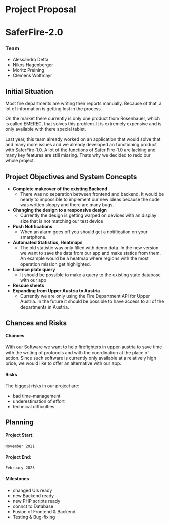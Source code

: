 # Project Proposal
# SaferFire-2.0

### Team
- Alessandro Detta
- Nikos Hagenberger
- Moritz Preining
- Clemens Wolfmayr

## Initial Situation
Most fire departments are writing their reports manually. Because of that, a lot of information is getting lost in the process. 

On the market there currently is only one product from Rosenbauer, which is called EMEREC, that solves this problem. It is extremely expensive and is only available with there special tablet.

Last year, this team already worked on an application that would solve that and many more issues and we already developed an functioning product with SaferFire-1.0. A lot of the functions of Safer Fire-1.0 are lacking and many key features are still missing. Thats why we decided to redo our whole project.

## Project Objectives and System Concepts
- **Complete makeover of the existing Backend**
  - There was no separation between frontend and backend. It would be nearly to impossible to implement our new ideas because the     code was written sloppy and there are many bugs.
- **Changing the design to a responsive design**
  - Currently the design is getting warped on devices with an display size that is not matching our test device
- **Push Notifications**
  - When an alarm goes off you should get a notification on your smartphone. 
- **Automated Statistics, Heatmaps**
  - The old statistic was only filled with demo data. In the new version we want to save the data from our app and make           statics from them. An example would be a heatmap where regions with the most operation mission get highlighted.
- **Licence plate query**
  - It should be possible to make a query to the existing state database with our app
- **Rescue sheets**
- **Expanding from Upper Austria to Austria**
  - Currently we are only using the Fire Department API for Upper Austria. In the future it should be possible to have access to       all of the departments in Austria.

## Chances and Risks

#### Chances

With our Software we want to help firefighters in upper-austria to save time with the writing of protocols and with the coordination at the place of action. Since such software is currently only available at a relatively high price, we would like to offer an alternative with our app.

#### Risks

The biggest risks in our project are:
* bad time-management
* underestimation of effort
* technical difficulties

## Planning

#### Project Start:
    November 2021  
#### Project End:
    February 2023
        
#### Milestones
- changed UIs ready
- new Backend ready
- new PHP scripts ready
- connct to Database
- Fusion of Frontend & Backend
- Testing & Bug-fixing
